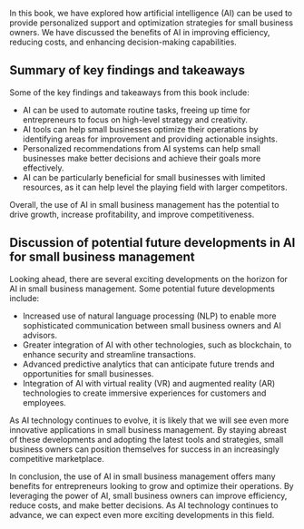 
In this book, we have explored how artificial intelligence (AI) can be used to provide personalized support and optimization strategies for small business owners. We have discussed the benefits of AI in improving efficiency, reducing costs, and enhancing decision-making capabilities.

Summary of key findings and takeaways
-------------------------------------

Some of the key findings and takeaways from this book include:

* AI can be used to automate routine tasks, freeing up time for entrepreneurs to focus on high-level strategy and creativity.
* AI tools can help small businesses optimize their operations by identifying areas for improvement and providing actionable insights.
* Personalized recommendations from AI systems can help small businesses make better decisions and achieve their goals more effectively.
* AI can be particularly beneficial for small businesses with limited resources, as it can help level the playing field with larger competitors.

Overall, the use of AI in small business management has the potential to drive growth, increase profitability, and improve competitiveness.

Discussion of potential future developments in AI for small business management
-------------------------------------------------------------------------------

Looking ahead, there are several exciting developments on the horizon for AI in small business management. Some potential future developments include:

* Increased use of natural language processing (NLP) to enable more sophisticated communication between small business owners and AI advisors.
* Greater integration of AI with other technologies, such as blockchain, to enhance security and streamline transactions.
* Advanced predictive analytics that can anticipate future trends and opportunities for small businesses.
* Integration of AI with virtual reality (VR) and augmented reality (AR) technologies to create immersive experiences for customers and employees.

As AI technology continues to evolve, it is likely that we will see even more innovative applications in small business management. By staying abreast of these developments and adopting the latest tools and strategies, small business owners can position themselves for success in an increasingly competitive marketplace.

In conclusion, the use of AI in small business management offers many benefits for entrepreneurs looking to grow and optimize their operations. By leveraging the power of AI, small business owners can improve efficiency, reduce costs, and make better decisions. As AI technology continues to advance, we can expect even more exciting developments in this field.

